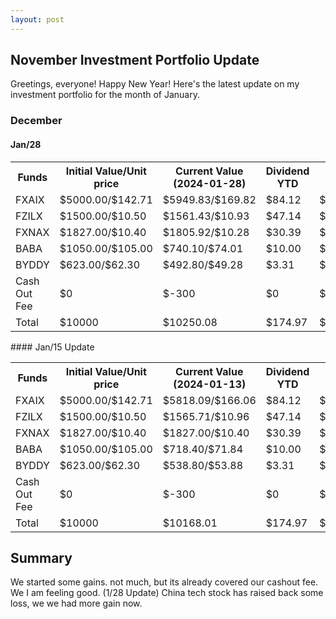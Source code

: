 ```yaml
---
layout: post
---
```


## November Investment Portfolio Update

Greetings, everyone! Happy New Year! Here's the latest update on my investment portfolio for the month of January.


### December

#### Jan/28 
<table style="width:100%">
  <tr>
    <th> Funds </th>
    <th> Initial Value/Unit price </th>
    <th> Current Value (2024-01-28) </th>
    <th> Dividend YTD </th>
    <th> Gain </th>
  </tr>
  <tr>
    <td> FXAIX </td>
    <td> $5000.00/$142.71 </td>
    <td> $5949.83/$169.82 </td>
    <td> $84.12 </td>
    <td> $1033.95 </td>
  </tr>
  <tr>
    <td> FZILX </td>
    <td> $1500.00/$10.50 </td>
    <td> $1561.43/$10.93 </td>
    <td> $47.14 </td>
    <td> $108.57 </td>
  </tr>
  <tr>
    <td> FXNAX </td>
    <td> $1827.00/$10.40 </td>
    <td> $1805.92/$10.28 </td>
    <td> $30.39 </td>
    <td> $9.31 </td>
  </tr>
  <tr>
    <td> BABA </td>
    <td> $1050.00/$105.00 </td>
    <td> $740.10/$74.01 </td>
    <td> $10.00 </td>
    <td> $-299.90 </td>
  </tr>
  <tr>
    <td> BYDDY </td>
    <td> $623.00/$62.30 </td>
    <td> $492.80/$49.28 </td>
    <td> $3.31 </td>
    <td> $-126.89 </td>
  </tr>
  <tr>
    <td> Cash Out Fee </td>
    <td> $0 </td>
    <td> $-300 </td>
    <td> $0 </td>
    <td> $-300 </td>
  </tr>
  <tr>
    <td> Total </td>
    <td> $10000 </td>
    <td> $10250.08 </td>
    <td> $174.97 </td>
    <td> $125.04 </td>
  </tr>
</table>
#### Jan/15 Update
 
<table style="width:100%">
  <tr>
    <th> Funds </th>
    <th> Initial Value/Unit price </th>
    <th> Current Value (2024-01-13) </th>
    <th> Dividend YTD </th>
    <th> Gain </th>
  </tr>
  <tr>
    <td> FXAIX </td>
    <td> $5000.00/$142.71 </td>
    <td> $5818.09/$166.06 </td>
    <td> $84.12 </td>
    <td> $902.21 </td>
  </tr>
  <tr>
    <td> FZILX </td>
    <td> $1500.00/$10.50 </td>
    <td> $1565.71/$10.96 </td>
    <td> $47.14 </td>
    <td> $112.86 </td>
  </tr>
  <tr>
    <td> FXNAX </td>
    <td> $1827.00/$10.40 </td>
    <td> $1827.00/$10.40 </td>
    <td> $30.39 </td>
    <td> $30.39 </td>
  </tr>
  <tr>
    <td> BABA </td>
    <td> $1050.00/$105.00 </td>
    <td> $718.40/$71.84 </td>
    <td> $10.00 </td>
    <td> $-321.60 </td>
  </tr>
  <tr>
    <td> BYDDY </td>
    <td> $623.00/$62.30 </td>
    <td> $538.80/$53.88 </td>
    <td> $3.31 </td>
    <td> $-80.89 </td>
  </tr>
  <tr>
    <td> Cash Out Fee </td>
    <td> $0 </td>
    <td> $-300 </td>
    <td> $0 </td>
    <td> $-300 </td>
  </tr>
  <tr>
    <td> Total </td>
    <td> $10000 </td>
    <td> $10168.01 </td>
    <td> $174.97 </td>
    <td> $42.97 </td>
  </tr>
</table>

## Summary
We started some gains. not much, but its already covered our cashout fee. We I am feeling good. 
(1/28 Update) China tech stock has raised back some loss, we we had more gain now. 





 


